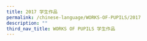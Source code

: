 ```yaml
---
title: 2017 学生作品
permalink: /chinese-language/WORKS-OF-PUPILS/2017
description: ""
third_nav_title: WORKS OF PUPILS 学生作品
---
```

